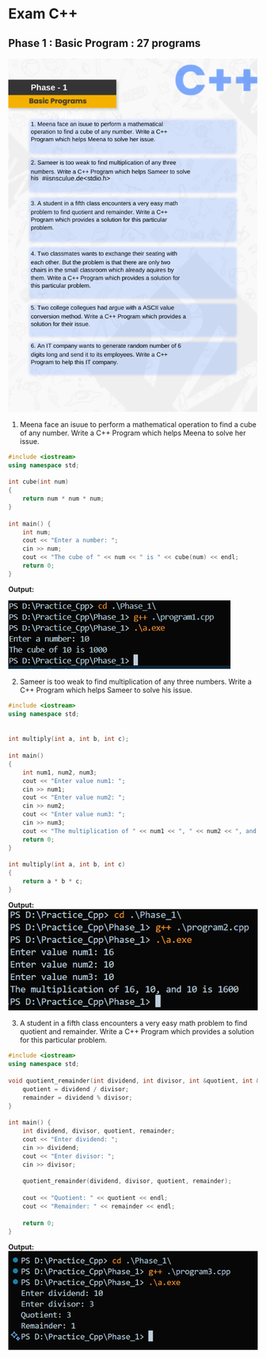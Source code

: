 # Exam C++

## Phase 1 : Basic Program : 27 programs

<img src="Phase_1/phase-1.pdf" alt="Phase 1">

1. Meena face an isuue to perform a mathematical operation to find a cube of any number. Write a C++ Program which helps Meena to solve her issue.

```cpp
#include <iostream>
using namespace std;

int cube(int num)
{
    return num * num * num;
}

int main() {
    int num;
    cout << "Enter a number: ";
    cin >> num;
    cout << "The cube of " << num << " is " << cube(num) << endl;
    return 0;
}

```

**Output:**

<img src="output/Phase_1/program1.png" alt="Cube Calculation">

2. Sameer is too weak to find multiplication of any three numbers. Write a C++ Program which helps Sameer to solve his issue.

```cpp
#include <iostream>
using namespace std;


int multiply(int a, int b, int c);

int main()
{
    int num1, num2, num3;
    cout << "Enter value num1: ";
    cin >> num1;
    cout << "Enter value num2: ";
    cin >> num2;
    cout << "Enter value num3: ";
    cin >> num3;
    cout << "The multiplication of " << num1 << ", " << num2 << ", and " << num3 << " is " << multiply(num1, num2, num3) << endl;
    return 0;
}

int multiply(int a, int b, int c)
{
    return a * b * c;
}

```

**Output:**
<img src="output/Phase_1/program2.png" alt="Multiplication of Three Numbers">

3. A student in a fifth class encounters a very easy math problem to find quotient and remainder. Write a C++ Program which provides a solution for this particular problem.

```cpp
#include <iostream>
using namespace std;

void quotient_remainder(int dividend, int divisor, int &quotient, int &remainder) {
    quotient = dividend / divisor;
    remainder = dividend % divisor;
}

int main() {
    int dividend, divisor, quotient, remainder;
    cout << "Enter dividend: ";
    cin >> dividend;
    cout << "Enter divisor: ";
    cin >> divisor;

    quotient_remainder(dividend, divisor, quotient, remainder);

    cout << "Quotient: " << quotient << endl;
    cout << "Remainder: " << remainder << endl;

    return 0;
}

```
**Output:**
<img src="output/Phase_1/program3.png" alt="Quotient and Remainder Calculation">
